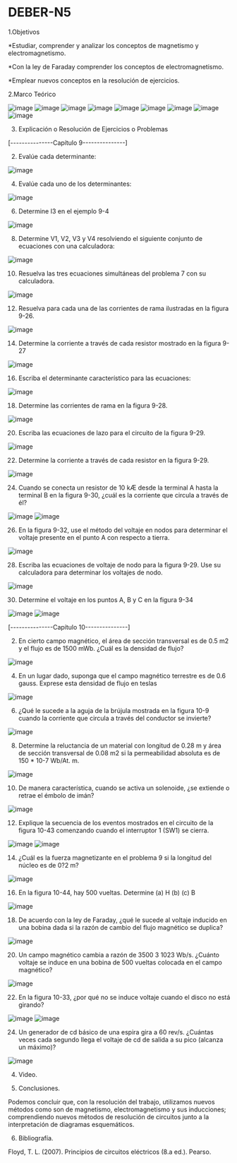 # DEBER-N5

1.Objetivos 

*Estudiar, comprender y analizar los conceptos de magnetismo y electromagnetismo.

*Con la ley de Faraday comprender los conceptos de electromagnetismo.

*Emplear nuevos conceptos en la resolución de ejercicios.

2.Marco Teórico

![image](https://user-images.githubusercontent.com/104913700/208817216-e0359be3-cf52-411c-a282-9cb3aeaf97c3.png)
![image](https://user-images.githubusercontent.com/104913700/208817234-8a88e0f0-e736-45db-8d3f-5a9c7c0334de.png)
![image](https://user-images.githubusercontent.com/104913700/208817260-fa2eb823-a92c-4f65-9f5a-8c040090bcd5.png)
![image](https://user-images.githubusercontent.com/104913700/208817275-6d817241-42b4-4146-a5f2-b45e1769f9ee.png)
![image](https://user-images.githubusercontent.com/104913700/208817306-c2c420a5-48f2-4d54-8ea4-420bb404a1a5.png)
![image](https://user-images.githubusercontent.com/104913700/208817316-93eb26ca-3bad-47dc-af76-4e1d12155b79.png)
![image](https://user-images.githubusercontent.com/104913700/208817363-8335c0fe-40df-4bab-8e2f-8d7343c7a994.png)
![image](https://user-images.githubusercontent.com/104913700/208817380-55e83216-7726-41af-9bcd-7e737b02af58.png)
![image](https://user-images.githubusercontent.com/104913700/208817402-ad51ef86-b8a3-44be-a217-7b989404244f.png)

3. Explicación o Resolución de Ejercicios o Problemas 

[---------------Capítulo 9---------------]

2. Evalúe cada determinante:

![image](https://user-images.githubusercontent.com/104913700/208821321-a45f0731-d8c8-4229-be3a-722f2d10a6b3.png)

4. Evalúe cada uno de los determinantes:

![image](https://user-images.githubusercontent.com/104913700/208821373-d3fbc621-ad2b-44b2-a7a7-15f3b79747bb.png)

6. Determine I3 en el ejemplo 9-4

![image](https://user-images.githubusercontent.com/104913700/208821423-80dee49d-1c51-47a8-b5b6-18942842dc3e.png)

8. Determine V1, V2, V3 y V4 resolviendo el siguiente conjunto de ecuaciones con una calculadora:

![image](https://user-images.githubusercontent.com/104913700/208821631-329028e7-2c67-4291-a063-b3722618ace4.png)

10. Resuelva las tres ecuaciones simultáneas del problema 7 con su calculadora.

![image](https://user-images.githubusercontent.com/104913700/208821680-ec373b39-729b-4d63-bffa-995ab4a7ce4f.png)

12. Resuelva para cada una de las corrientes de rama ilustradas en la figura 9-26.

![image](https://user-images.githubusercontent.com/104913700/208821720-ba8c459a-54ef-4676-a0c8-16d141ee537b.png)

14. Determine la corriente a través de cada resistor mostrado en la figura 9-27

![image](https://user-images.githubusercontent.com/104913700/208821777-4b57ee3c-7f55-4879-966a-c57e8f14a208.png)

16. Escriba el determinante característico para las ecuaciones:

![image](https://user-images.githubusercontent.com/104913700/208821828-5073dda3-5578-440f-8d5e-783601e40126.png)

18. Determine las corrientes de rama en la figura 9-28.

![image](https://user-images.githubusercontent.com/104913700/208821858-03476480-fc1b-4af8-9d4b-5a04210d9f55.png)

20. Escriba las ecuaciones de lazo para el circuito de la figura 9-29.

![image](https://user-images.githubusercontent.com/104913700/208821892-721d8a6d-bd0f-4d16-a083-e263ec37b18f.png)

22. Determine la corriente a través de cada resistor en la figura 9-29.

![image](https://user-images.githubusercontent.com/104913700/208821929-61671c08-f5fb-4ce6-a9ab-a53419080175.png)

24. Cuando se conecta un resistor de 10 kÆ desde la terminal A hasta la terminal B en la figura 9-30, ¿cuál
es la corriente que circula a través de él?

![image](https://user-images.githubusercontent.com/104913700/208821976-5fe01812-4b08-40e6-bd3e-2b737c082b2d.png)
![image](https://user-images.githubusercontent.com/104913700/208821993-3c0056c8-afd6-42f5-9b2f-48f1953fe833.png)

26. En la figura 9-32, use el método del voltaje en nodos para determinar el voltaje presente en el punto A
con respecto a tierra.

![image](https://user-images.githubusercontent.com/104913700/208822104-2f537c47-5b94-4705-a0d8-6c5ade771380.png)

28. Escriba las ecuaciones de voltaje de nodo para la figura 9-29. Use su calculadora para determinar los
voltajes de nodo.

![image](https://user-images.githubusercontent.com/104913700/208822134-19953b2a-4722-41fe-90c4-43424ec5e9d2.png)

30. Determine el voltaje en los puntos A, B y C en la figura 9-34

![image](https://user-images.githubusercontent.com/104913700/208822179-c0748ecb-00b6-47a9-9dce-97df2d9dcf06.png)
![image](https://user-images.githubusercontent.com/104913700/208822210-e7735b2e-555e-4199-81c8-d938e3a6dcb9.png)

[---------------Capítulo 10---------------]

2. En cierto campo magnético, el área de sección transversal es de 0.5 m2 y el flujo es de 1500 mWb.
¿Cuál es la densidad de flujo?

![image](https://user-images.githubusercontent.com/104913700/208822477-c3d40115-9b71-49ef-9844-75fb17ac3f8c.png)

4. En un lugar dado, suponga que el campo magnético terrestre es de 0.6 gauss. Exprese esta densidad de
flujo en teslas

![image](https://user-images.githubusercontent.com/104913700/208822505-36d1e89a-222e-4b49-805b-222265f5f95e.png)

6. ¿Qué le sucede a la aguja de la brújula mostrada en la figura 10-9 cuando la corriente que circula a través del conductor se invierte?

![image](https://user-images.githubusercontent.com/104913700/208822548-37a6cfe8-32f2-41a8-aec4-2495f3938b65.png)

8. Determine la reluctancia de un material con longitud de 0.28 m y área de sección transversal de 0.08 m2 si la permeabilidad absoluta es de 150 * 10-7 Wb/At. m.

![image](https://user-images.githubusercontent.com/104913700/208822579-7df25561-66f3-4910-8abd-2b50af7d846f.png)

10. De manera característica, cuando se activa un solenoide, ¿se extiende o retrae el émbolo de imán?

![image](https://user-images.githubusercontent.com/104913700/208822608-ebe6bee1-3a80-42cf-b196-c167efb7cfc5.png)

12. Explique la secuencia de los eventos mostrados en el circuito de la figura 10-43 comenzando cuando
el interruptor 1 (SW1) se cierra.

![image](https://user-images.githubusercontent.com/104913700/208822696-0703f1ac-2a1b-4722-8289-55710d1cce23.png)
![image](https://user-images.githubusercontent.com/104913700/208822750-098b9ea5-5dc2-446d-808a-f608b2507e74.png)

14. ¿Cuál es la fuerza magnetizante en el problema 9 si la longitud del núcleo es de 0?2 m?

![image](https://user-images.githubusercontent.com/104913700/208822854-c7f7caae-eaa7-4005-9e98-0c0f6c1b6ccf.png)

16. En la figura 10-44, hay 500 vueltas. Determine
(a) H   (b)    (c) B

![image](https://user-images.githubusercontent.com/104913700/208822892-bbfad375-334f-4caa-b0cf-86e89c499004.png)

18. De acuerdo con la ley de Faraday, ¿qué le sucede al voltaje inducido en una bobina dada si la razón de
cambio del flujo magnético se duplica?

![image](https://user-images.githubusercontent.com/104913700/208822915-dfd55fbe-9a29-4df1-9b98-23c537942959.png)

20. Un campo magnético cambia a razón de 3500 3 1023 Wb/s. ¿Cuánto voltaje se induce en una bobina
de 500 vueltas colocada en el campo magnético?

![image](https://user-images.githubusercontent.com/104913700/208822949-e350f576-51d1-44d3-b741-4b6bac26b2bb.png)

22. En la figura 10-33, ¿por qué no se induce voltaje cuando el disco no está girando?

![image](https://user-images.githubusercontent.com/104913700/208823004-11777637-bfc3-4979-b1c0-fa03420b4638.png)
![image](https://user-images.githubusercontent.com/104913700/208823019-90ad460f-1cdf-4f5a-9b07-cb4e28f71d06.png)

24. Un generador de cd básico de una espira gira a 60 rev/s. ¿Cuántas veces cada segundo llega el voltaje
de cd de salida a su pico (alcanza un máximo)?

![image](https://user-images.githubusercontent.com/104913700/208823063-48e5d235-712f-4c16-9894-b42b249a21e8.png)

4. Video.

5. Conclusiones.

Podemos concluir que, con la resolución del trabajo, utilizamos nuevos métodos como son de magnetismo, electromagnetismo y sus inducciones; comprendiendo nuevos métodos de resolución de circuitos junto a la interpretación de diagramas esquemáticos.

6. Bibliografía.

Floyd, T. L. (2007). Principios de circuitos eléctricos (8.a ed.). Pearso.











































